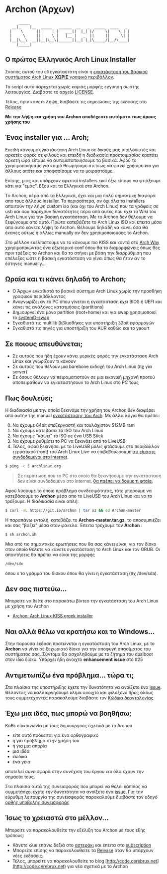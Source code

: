 # Archon (Άρχων)

```
      _____  
   __|_    |__  _____   ______  __   _  _____  ____   _  
  |    \      ||     | |   ___||  |_| |/     \|    \ | | 
  |     \     ||     \ |   |__ |   _  ||     ||     \| | 
  |__|\__\  __||__|\__\|______||__| |_|\_____/|__/\____| 
     |_____|                                            
```

## Ο πρώτος Ελληνικός Arch Linux Installer

Σκοπός αυτού του cli εγκαταστάτη είναι η [εγκατάσταση του βασικού συστήματος Arch Linux **ΧΩΡΙΣ** γραφικό περιβάλλον](https://cerebrux.net/tag/arch-install).

Το script αυτό παρέχεται χωρίς καμιάς μορφής εγγύηση σωστής λειτουργίας. Διαβάστε το αρχείο [LICENSE](https://github.com/CerebruxCode/Archon/blob/master/LICENSE).

Τέλος, πρίν κάνετε λήψη, διαβάστε τις σημειώσεις της έκδοσης στο [Release](https://github.com/CerebruxCode/Archon/releases/latest)

**Με την λήψη και χρήση του Archon αποδέχεστε αυτόματα τους όρους χρήσης του**

## Ένας installer για ... Arch;

Επειδή κάνουμε εγκατάσταση Arch Linux σε δικούς μας υπολογιστές και αρκετές φορές σε φίλους και επειδή η διαδικασία προετοιμασίας κρατάει αρκετή ώρα είπαμε να αυτοματοποιήσουμε τα βασικά. Αφού το χρησιμοποιήσαμε για καιρό θεωρήσαμε οτι ίσως να φανεί χρήσιμο και για άλλους οπότε και αποφασίσαμε να το μοιραστούμε.

Επίσης, μιας και υπάρχουν αρκετοί installers εκεί έξω είπαμε να φτιάξουμε κάτι για "εμάς". Εξού και τα Ελληνικά στο Archon. 

Το Archon, πέρα από τα Ελληνικά, έχει και μια πολύ σημαντική διαφορά απο τους άλλους installer. Τα περισσότερα, αν όχι όλα τα installers απαιτούν την λήψη custom iso (και όχι του Arch Linux) που τα γράφεις σε usb και σου παρέχουν δυνατότητες πέρα από αυτές που έχει το Wiki του Arch Linux για την βασική εγκατάσταση. Με το Archon δεν θέλουμε να ξεφύγουμε από αυτό. Πρώτα κατεβάζετε το Arch Linux ISO και έπειτα μέσα απο αυτό κάνετε λήψη το Archon. Θέλουμε δηλαδή να κάνει όσα θα έκανες ούτως η άλλως manually αν δεν χρησιμοποιούσες το Archon.

Στο μέλλον ευελπιστούμε να το κάνουμε πιο KISS και κοντά στο [Arch Way](https://wiki.archlinux.org/index.php/The_Arch_Way_(%D0%A1%D1%80%D0%BF%D1%81%D0%BA%D0%B8)) χρησιμοποιώντας ένα εξωτερικό conf όπου θα το διαμορφώνεις όπως θες πριν τρέξεις το Archon και θα το στήνει με βάση την διαρρύθμιση που επέλεξες ώστε η βασική εγκατάσταση να γίνει όπως θα ήταν αν το έστηνες manually...

## Ωραία και τι κάνει δηλαδή το Archon;

* Ο Άρχων εγκαθιστά το βασικό σύστημα Arch Linux χωρίς την προσθήκη γραφικού περιβάλλοντος
* Αναγνωρίζει αν το PC όπου γίνεται η εγκατάσταση έχει BIOS ή UEFI και κάνει τις ανάλογες κατατμήσεις (partitions)
* Δημιουργεί ένα μόνο partition (root+home) και για swap χρησιμοποιεί το [systemD-swap](http://cerebrux.net/2017/06/20/systemd-swap-%ce%b3%ce%b9%ce%b1-%cf%8c%cf%83%ce%bf%cf%85%cf%82-%ce%b4%ce%b5%ce%bd-%ce%b8%ce%ad%ce%bb%ce%bf%cf%85%ce%bd-swap-partition/)
* Εγκαθιστά τις multilib βιβλιοθήκες για υποστήριξη 32bit εφαρμογών
* Εγκαθιστά τις πηγές για υποστήριξη του AUR καθώς και το yaourt

## Σε ποιους απευθύνεται;

* Σε αυτούς που ήδη έχουν κάνει μερικές φορές την εγκατάσταση Arch Linux και γνωρίζουν τι κάνουν
* Σε αυτούς που θέλουν μια barebone εκδοχή του Arch Linux (πχ για server)
* Σε όσους θέλουν να πειραματιστούν σε μια εικονική μηχανή προτού αποπειραθούν να εγκαταστήσουν το Arch Linux στο PC τους

## Πως δουλεύει;

Η διαδικασία με την οποία ξεκινάμε την χρήση του Archon δεν διαφέρει από αυτήν της manual [εγκατάστασης του Arch](https://wiki.archlinux.org/index.php/installation_guide#Pre-installation). Με άλλα λόγια θα πρέπει:

0. Nα έχουμε 64bit επεξεργαστή και τουλάχιστον 512MB ram
1. Να έχουμε κατεβάσει το ISO του Arch Linux
2. Να έχουμε "κάψει" το ISO σε ένα USB Stick 
3. Να έχουμε ρυθμίσει το PC να ξεκινάει από το LiveUSB
4. Τέλος, αφού ξεκινήσει με το LiveUSB μόλις φτάσουμε στο περιβάλλον τερματικού (root) του Arch Linux Live να επιβεβαιώσουμε [οτι είμαστε συνδεδεμένοι στο Internet](https://wiki.archlinux.org/index.php/installation_guide#Connect_to_the_Internet).

```bash
$ ping -c 5 archlinux.org
```

> Σε περίπτωση που το PC στο οποίο θα ξεκινήσουμε την εγκατάσταση δεν είναι συνδεδεμένο στο internet, [θα πρέπει να δούμε τι φταίει](https://wiki.archlinux.org/index.php/installation_guide#Connect_to_the_Internet)

Αφού λύσουμε το όποιο πρόβλημα συνδεσιμότητας, τότε μπορούμε να κατεβάσουμε το **Archon** μέσα απο το LiveUSB του Arch Linux και να το τρέξουμε. Η διαδικασία είναι απλή:

```bash
$ curl -sL https://git.io/archon | tar xz && cd Archon-master
```
Η παραπάνω εντολή, κατεβάζει το **Archon-master.tar.gz**, το αποσυμπιέζει και σας "βάζει" μέσα στον φάκελο. Έπειτα τρέχουμε τον **Archon** :

```bash
$ sh archon.sh
```
Μια από τις σημαντικές ερωτήσεις που θα σας κάνει είναι, για τον δίσκο στον οποίο θέλετε να κάνετε εγκατάσταση το Arch Linux και τον GRUB. Οι απαντήσεις θα πρέπει να είναι της μορφής

```bash
/dev/sdx
```
όπου x το γράμμα του δίσκου όπου θα γίνει η εγκατάσταση (πχ /dev/sda).

## Δεν σας πιστεύω...

Μπορείτε να δείτε στο παρακάτω βίντεο την εγκατάσταση του Arch Linux με χρήση του Archon 

- [Archon: Arch Linux KISS greek installer](https://www.youtube.com/watch?v=bjygI0zFC48)

## Ναι αλλά θέλω να κρατήσω και το Windows...

Στην παρούσα έκδοση προτείνεται η εγκατάσταση του Arch Linux, με το **Archon** να γίνει σε ξεχωριστό δίσκο για την αποφυγή σπασίματος του συστήματος σας. Σύντομα θα ασχοληθούμε με το ζήτημα του dualboot στον ίδιο δίσκο. Υπάρχει ήδη ανοιχτό **enhancement issue** στο #25 

## Αντιμετωπίζω ένα πρόβλημα... τώρα τι;

Στα πλαίσια της υποστήριξης έχετε την δυνατότητα να ανοίξετε ένα [issue](https://github.com/CerebruxCode/Archon/issues). Θέλοντας να καλλιεργήσουμε κλίμα ανοιχτό και φιλόξενο προς όλους τους συμμετέχοντες παρακαλούμε διαβάστε τον [Κώδικα δεοντολογίας](https://github.com/CerebruxCode/Archon/blob/master/CODE_OF_CONDUCT.md)

## Έχω μια ιδέα, πως μπορώ να βοηθήσω;

Κάθε επικοινωνία με τους δημιουργούς σχετικά με το Archon

- είτε αυτό πρόκειται για ένα ορθογραφικό
- ή για πρόβλημα στην χρήση του
- ή για μια απορία
- μια ιδέα
- κώδικα
- ένα γεια

αποτελεί συνεισφορά στην συνέχιση του έργου και όλα έχουν την σημασία τους.

Στα πλαίσια αυτά της συνεισφοράς που μπορεί να θέλει κάποιος να συμμετάσχει έχετε την δυνατότητα να ανοίξετε ένα [issue](https://github.com/CerebruxCode/Archon/issues). Για την εύρυθμη λειτουργία της συνεισφοράς παρακαλούμε διαβάστε τον οδηγό [ορθής υποβολής συνεισφοράς](https://github.com/CerebruxCode/Archon/blob/master/CONTRIBUTING.md)

## Ίσως το χρειαστώ στο μέλλον...

Μπορείτε να παρακολουθείτε την εξέλιξη του Archon με τους εξής τρόπους:

- Κάνετε κλικ επάνω δεξιά στο [αστεράκι](https://github.com/CerebruxCode/Archon/stargazers) και έπειτα στο [subscription](https://github.com/CerebruxCode/Archon/subscription)
- Μπορείτε επίσης να παρακολουθείτε τα [Release](https://github.com/CerebruxCode/Archon/releases/latest) όταν θα υπάρχουν νέες εκδόσεις.
- Τέλος, μπορείτε να παρακολουθείτε το blog [http://code.cerebrux.net](http://code.cerebrux.net) για νέα σχετικά με το Archon
